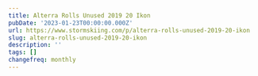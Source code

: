 ```yaml
---
title: Alterra Rolls Unused 2019 20 Ikon
pubDate: '2023-01-23T00:00:00.000Z'
url: https://www.stormskiing.com/p/alterra-rolls-unused-2019-20-ikon
slug: alterra-rolls-unused-2019-20-ikon
description: ''
tags: []
changefreq: monthly
---
```


<!-- Add post content below -->
